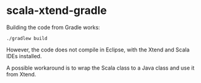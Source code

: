 # scala-xtend-gradle

Building the code from Gradle works:

```
./gradlew build
```

However, the code does not compile in Eclipse, with the Xtend and Scala IDEs installed.

A possible workaround is to wrap the Scala class to a Java class and use it from Xtend.
